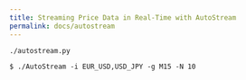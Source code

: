 ```yaml
---
title: Streaming Price Data in Real-Time with AutoStream
permalink: docs/autostream
---
```

`./autostream.py`


```
$ ./AutoStream -i EUR_USD,USD_JPY -g M15 -N 10
```

